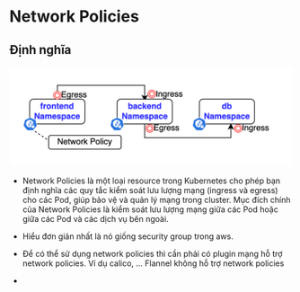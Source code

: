 # Network Policies
## Định nghĩa
![Network Polices](image-4.png)
- Network Policies là một loại resource trong Kubernetes cho phép bạn định nghĩa các quy tắc kiểm soát lưu lượng mạng (ingress và egress) cho các Pod, giúp bảo vệ và quản lý mạng trong cluster. Mục đích chính của Network Policies là kiểm soát lưu lượng mạng giữa các Pod hoặc giữa các Pod và các dịch vụ bên ngoài.

- Hiểu đơn giản nhất là nó giống security group trong aws.

- Để có thể sử dụng network policies thì cần phải có plugin mạng hỗ trợ network policies. Ví dụ calico, ... Flannel không hỗ trợ network policies

- 